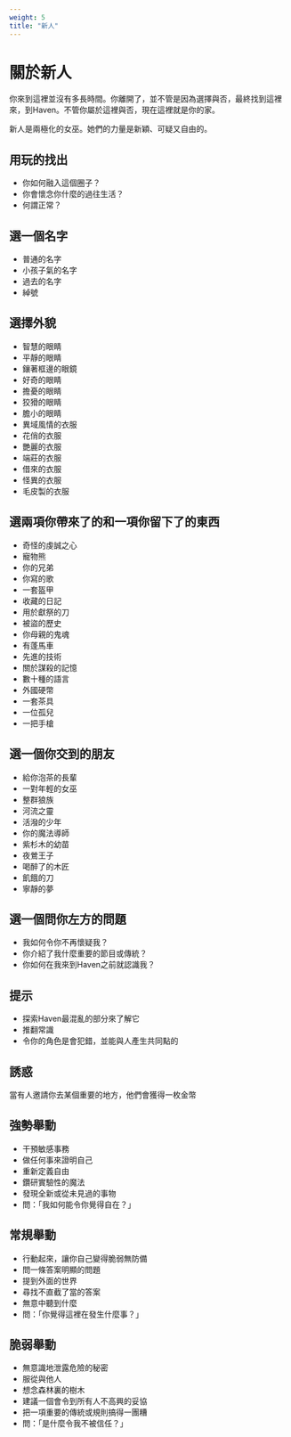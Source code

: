 ```yaml
---
weight: 5
title: "新人"
---
```


# 關於新人

你來到這裡並沒有多長時間。你離開了，並不管是因為選擇與否，最終找到這裡來，到Haven。不管你屬於這裡與否，現在這裡就是你的家。

新人是兩極化的女巫。她們的力量是新穎、可疑又自由的。

## 用玩的找出

- 你如何融入這個圈子？
- 你會懷念你什麼的過往生活？
- 何謂正常？

## 選一個名字

- 普通的名字
- 小孩子氣的名字
- 過去的名字
- 綽號

## 選擇外貌

- 智慧的眼睛
- 平靜的眼睛
- 鑲著框邊的眼鏡
- 好奇的眼睛
- 擔憂的眼睛
- 狡猾的眼睛
- 膽小的眼睛
- 異域風情的衣服
- 花俏的衣服
- 艷麗的衣服
- 端莊的衣服
- 借來的衣服
- 怪異的衣服
- 毛皮製的衣服


## 選兩項你帶來了的和一項你留下了的東西

- 奇怪的虔誠之心
- 寵物熊
- 你的兄弟
- 你寫的歌
- 一套盔甲
- 收藏的日記
- 用於獻祭的刀
- 被盜的歷史
- 你母親的鬼魂
- 有蓬馬車
- 先進的技術
- 關於謀殺的記憶
- 數十種的語言
- 外國硬幣
- 一套茶具
- 一位孤兒
- 一把手槍

## 選一個你交到的朋友

- 給你泡茶的長輩
- 一對年輕的女巫
- 整群狼族
- 河流之靈
- 活潑的少年
- 你的魔法導師
- 紫杉木的幼苗
- 夜鶯王子
- 喝醉了的木匠
- 飢餓的刀
- 寧靜的夢

## 選一個問你左方的問題

- 我如何令你不再懷疑我？
- 你介紹了我什麼重要的節目或傳統？
- 你如何在我來到Haven之前就認識我？

## 提示

- 探索Haven最混亂的部分來了解它
- 推翻常識
- 令你的角色是會犯錯，並能與人產生共同點的

## 誘惑

當有人邀請你去某個重要的地方，他們會獲得一枚金幣

## 強勢舉動

- 干預敏感事務
- 做任何事來證明自己
- 重新定義自由
- 鑽研實驗性的魔法
- 發現全新或從未見過的事物
- 問：「我如何能令你覺得自在？」

## 常規舉動

- 行動起來，讓你自己變得脆弱無防備
- 問一條答案明顯的問題
- 提到外面的世界
- 尋找不直截了當的答案
- 無意中聽到什麼
- 問：「你覺得這裡在發生什麼事？」

## 脆弱舉動

- 無意識地泄露危險的秘密
- 服從與他人
- 想念森林裏的樹木
- 建議一個會令到所有人不高興的妥協
- 把一項重要的傳統或規則搞得一團糟
- 問：「是什麼令我不被信任？」

